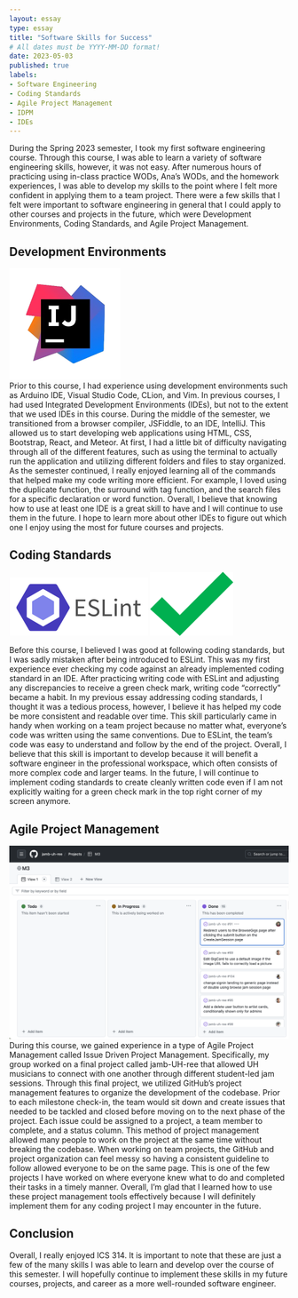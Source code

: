 ```yaml
---
layout: essay
type: essay
title: "Software Skills for Success"
# All dates must be YYYY-MM-DD format!
date: 2023-05-03
published: true
labels:
- Software Engineering
- Coding Standards
- Agile Project Management
- IDPM
- IDEs
---
```


During the Spring 2023 semester, I took my first software engineering course. Through this course, I was able to learn a variety of software engineering skills, however, it was not easy. After numerous hours of practicing using in-class practice WODs, Ana’s WODs, and the homework experiences, I was able to develop my skills to the point where I felt more confident in applying them to a team project. There were a few skills that I felt were important to software engineering in general that I could apply to other courses and projects in the future, which were Development Environments, Coding Standards, and Agile Project Management.

## Development Environments
<div class="text-center p-4">
  <img width="200px" class="img-thumbnail" src="../img/intelliJ.jpg" >
</div>
Prior to this course, I had experience using development environments such as Arduino IDE, Visual Studio Code, CLion, and Vim. In previous courses, I had used Integrated Development Environments (IDEs), but not to the extent that we used IDEs in this course. During the middle of the semester, we transitioned from a browser compiler, JSFiddle, to an IDE, IntelliJ. This allowed us to start developing web applications using HTML, CSS, Bootstrap, React, and Meteor. At first, I had a little bit of difficulty navigating through all of the different features, such as using the terminal to actually run the application and utilizing different folders and files to stay organized. As the semester continued, I really enjoyed learning all of the commands that helped make my code writing more efficient. For example, I loved using the duplicate function, the surround with tag function, and the search files for a specific declaration or word function. Overall, I believe that knowing how to use at least one IDE is a great skill to have and I will continue to use them in the future. I hope to learn more about other IDEs to figure out which one I enjoy using the most for future courses and projects.

## Coding Standards
<div class="container">
  <div class="row justify-content-center">
    <div class="col text-center">
      <img class="img-thumbnail" src="../img/ESLint2.jpg" width="250px">
      <img class="img-thumbnail" src="../img/checkmark.jpg" width="150px">
    </div>
  </div>
</div>

Before this course, I believed I was good at following coding standards, but I was sadly mistaken after being introduced to ESLint. This was my first experience ever checking my code against an already implemented coding standard in an IDE. After practicing writing code with ESLint and adjusting any discrepancies to receive a green check mark, writing code “correctly” became a habit. In my previous essay addressing coding standards, I thought it was a tedious process, however, I believe it has helped my code be more consistent and readable over time. This skill particularly came in handy when working on a team project because no matter what, everyone’s code was written using the same conventions. Due to ESLint, the team’s code was easy to understand and follow by the end of the project. Overall, I believe that this skill is important to develop because it will benefit a software engineer in the professional workspace, which often consists of more complex code and larger teams. In the future, I will continue to implement coding standards to create cleanly written code even if I am not explicitly waiting for a green check mark in the top right corner of my screen anymore.

## Agile Project Management
<div class="text-center p-4">
  <img width="700px" class="img-thumbnail" src="../img/IDPM.jpg" >
</div>
During this course, we gained experience in a type of Agile Project Management called Issue Driven Project Management. Specifically, my group worked on a final project called jamb-UH-ree that allowed UH musicians to connect with one another through different student-led jam sessions. Through this final project, we utilized GitHub’s project management features to organize the development of the codebase. Prior to each milestone check-in, the team would sit down and create issues that needed to be tackled and closed before moving on to the next phase of the project. Each issue could be assigned to a project, a team member to complete, and a status column. This method of project management allowed many people to work on the project at the same time without breaking the codebase. When working on team projects, the GitHub and project organization can feel messy so having a consistent guideline to follow allowed everyone to be on the same page. This is one of the few projects I have worked on where everyone knew what to do and completed their tasks in a timely manner. Overall, I’m glad that I learned how to use these project management tools effectively because I will definitely implement them for any coding project I may encounter in the future.

## Conclusion
Overall, I really enjoyed ICS 314. It is important to note that these are just a few of the many skills I was able to learn and develop over the course of this semester. I will hopefully continue to implement these skills in my future courses, projects, and career as a more well-rounded software engineer. 
